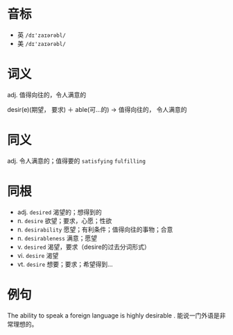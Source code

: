 # 音标

- 英 `/dɪ'zaɪərəbl/`
- 美 `/dɪ'zaɪərəbl/`

# 词义

adj. 值得向往的，令人满意的




desir(e)(期望， 要求) ＋ able(可…的) → 值得向往的， 令人满意的

# 同义

adj. 令人满意的；值得要的
`satisfying` `fulfilling`

# 同根

- adj. `desired` 渴望的；想得到的
- n. `desire` 欲望；要求，心愿；性欲
- n. `desirability` 愿望；有利条件；值得向往的事物；合意
- n. `desirableness` 满意；愿望
- v. `desired` 渴望，要求（desire的过去分词形式）
- vi. `desire` 渴望
- vt. `desire` 想要；要求；希望得到…

# 例句

The ability to speak a foreign language is highly desirable .
能说一门外语是非常理想的。


